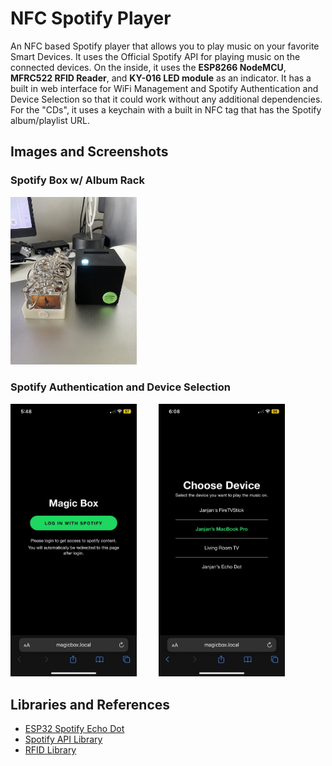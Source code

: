 # NFC Spotify Player
An NFC based Spotify player that allows you to play music on your favorite Smart Devices. It uses the Official Spotify API for playing music on the connected devices. On the inside, it uses the **ESP8266 NodeMCU**, **MFRC522 RFID Reader**, and **KY-016 LED module** as an indicator. It has a built in web interface for WiFi Management and Spotify Authentication and Device Selection so that it could work without any additional dependencies. For the "CDs", it uses a keychain with a built in NFC tag that has the Spotify album/playlist URL.

## Images and Screenshots

### Spotify Box w/ Album Rack
<img alt="Spotify Box with Album Rack" src="https://raw.githubusercontent.com/janjanmedinaaa/nfc-spotify-player/master/images/box_with_rack.jpg" width="40%">

### Spotify Authentication and Device Selection
<img alt="Spotify Authentication" src="https://raw.githubusercontent.com/janjanmedinaaa/nfc-spotify-player/master/images/home.jpg" width="40%">
&nbsp; &nbsp; &nbsp; &nbsp;
<img alt="Spotify Device Selection" src="https://raw.githubusercontent.com/janjanmedinaaa/nfc-spotify-player/master/images/device_selection.jpg" width="40%">

## Libraries and References
- [ESP32 Spotify Echo Dot](https://github.com/makeratplay/esp32SpotifyEchoDot)
- [Spotify API Library](https://github.com/witnessmenow/spotify-api-arduino)
- [RFID Library](https://github.com/miguelbalboa/rfid)
